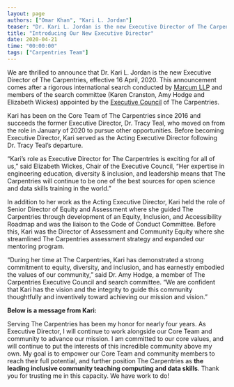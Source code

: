 ```yaml
---
layout: page
authors: ["Omar Khan", "Kari L. Jordan"]
teaser: "Dr. Kari L. Jordan is the new Executive Director of The Carpentries!"
title: "Introducing Our New Executive Director"
date: 2020-04-21
time: "00:00:00"
tags: ["Carpentries Team"]
---
```


We are thrilled to announce that Dr. Kari L. Jordan is the new Executive Director of The Carpentries, effective 16 April, 2020. This announcement comes after a rigorous international search conducted by [Marcum LLP](https://www.marcumllp.com/careers/core-values) and members of the search committee (Karen Cranston, Amy Hodge and Elizabeth Wickes) appointed by the [Executive Council](https://carpentries.org/governance/) of The Carpentries. 

Kari has been on the Core Team of The Carpentries since 2016 and succeeds the former Executive Director, Dr. Tracy Teal, who moved on from the role in January of 2020 to pursue other opportunities. Before becoming Executive Director, Kari served as the Acting Executive Director following Dr. Tracy Teal’s departure. 

“Kari’s role as Executive Director for The Carpentries is exciting for all of us,” said Elizabeth Wickes, Chair of the Executive Council, “Her expertise in engineering education, diversity & inclusion, and leadership means that The Carpentries will continue to be one of the best sources for open science and data skills training in the world.”

In addition to her work as the Acting Executive Director, Kari held the role of Senior Director of Equity and Assessment where she guided The Carpentries through development of an Equity, Inclusion, and Accessibility Roadmap and was the liaison to the Code of Conduct Committee. Before this, Kari was the Director of Assessment and Community Equity where she streamlined The Carpentries assessment strategy and expanded our mentoring program.

“During her time at The Carpentries, Kari has demonstrated a strong commitment to equity, diversity, and inclusion, and has earnestly embodied the values of our community,” said Dr. Amy Hodge, a member of The Carpentries Executive Council and search committee. “We are confident that Kari has the vision and the integrity to guide this community thoughtfully and inventively toward achieving our mission and vision.”

**Below is a message from Kari:**

Serving The Carpentries has been my honor for nearly four years. As Executive Director, I will continue to work alongside our Core Team and community to advance our mission. I am committed to our core values, and will continue to put the interests of this incredible community above my own. My goal is to empower our Core Team and community members to reach their full potential, and further position The Carpentries as **the leading inclusive community teaching computing and data skills**. Thank you for trusting me in this capacity. We have work to do!


